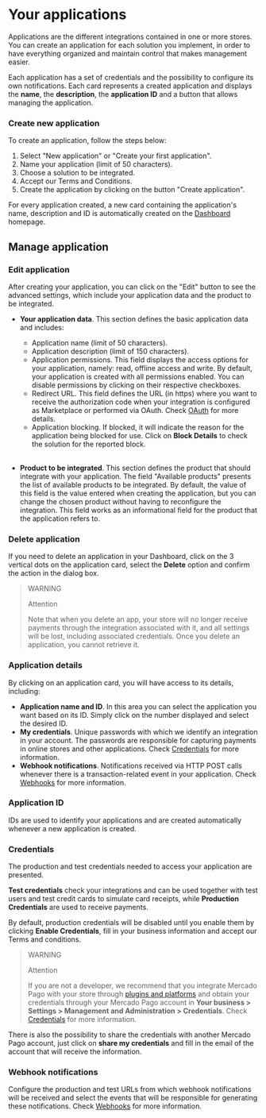 # Your applications
 
Applications are the different integrations contained in one or more stores. You can create an application for each solution you implement, in order to have everything organized and maintain control that makes management easier.
 
Each application has a set of credentials and the possibility to configure its own notifications. Each card represents a created application and displays the **name**, the **description**, the **application ID** and a button that allows managing the application.
 
### Create new application
 
To create an application, follow the steps below:
 
1. Select "New application" or "Create your first application".
2. Name your application (limit of 50 characters).
3. Choose a solution to be integrated.
4. Accept our Terms and Conditions.
5. Create the application by clicking on the button "Create application".
 
For every application created, a new card containing the application's name, description and ID is automatically created on the [Dashboard](https://www.mercadopago[FAKER][URL][DOMAIN]/developers/dashboard/introduction) homepage.
 
## Manage application
 
### Edit application
After creating your application, you can click on the "Edit" button to see the advanced settings, which include your application data and the product to be integrated.
 
* **Your application data**. This section defines the basic application data and includes:
 
  - Application name (limit of 50 characters).
  - Application description (limit of 150 characters).
  - Application permissions. This field displays the access options for your application, namely: read, offline access and write. By default, your application is created with all permissions enabled. You can disable permissions by clicking on their respective checkboxes.
  - Redirect URL. This field defines the URL (in https) where you want to receive the authorization code when your integration is configured as Marketplace or performed via OAuth. Check [OAuth](https://www.mercadopago[FAKER][URL][DOMAIN]/developers/en/guides/security/oauth/introduction) for more details.
  - Application blocking. If blocked, it will indicate the reason for the application being blocked for use. Click on **Block Details** to check the solution for the reported block.
  <br/>
* **Product to be integrated**. This section defines the product that should integrate with your application. The field "Available products" presents the list of available products to be integrated. By default, the value of this field is the value entered when creating the application, but you can change the chosen product without having to reconfigure the integration. This field works as an informational field for the product that the application refers to.
 
### Delete application
If you need to delete an application in your Dashboard, click on the 3 vertical dots on the application card, select the **Delete** option and confirm the action in the dialog box. 

> WARNING
>
> Attention
>
> Note that when you delete an app, your store will no longer receive payments through the integration associated with it, and all settings will be lost, including associated credentials. Once you delete an application, you cannot retrieve it.

### Application details
 
By clicking on an application card, you will have access to its details, including:
 
* **Application name and ID**. In this area you can select the application you want based on its ID. Simply click on the number displayed and select the desired ID.
* **My credentials**. Unique passwords with which we identify an integration in your account. The passwords are responsible for capturing payments in online stores and other applications. Check [Credentials](https://www.mercadopago[FAKER][URL][DOMAIN]/developers/en/guides/resources/credentials) for more information.
* **Webhook notifications**. Notifications received via HTTP POST calls whenever there is a transaction-related event in your application. Check [Webhooks](https://www.mercadopago[FAKER][URL][DOMAIN]/developers/en/guides/notifications/webhooks/webhooks) for more information.
 
### Application ID
IDs are used to identify your applications and are created automatically whenever a new application is created.
 
### Credentials
The production and test credentials needed to access your application are presented. 

**Test credentials** check your integrations and can be used together with test users and test credit cards to simulate card receipts, while **Production Credentials** are used to receive payments.
 
By default, production credentials will be disabled until you enable them by clicking **Enable Credentials**, fill in your business information and accept our Terms and conditions.
 
> WARNING
>
> Attention
>
> If you are not a developer, we recommend that you integrate Mercado Pago with your store through [plugins and platforms](https://www.mercadopago[FAKER][URL][DOMAIN]/developers/en/guides/plugins) and obtain your credentials through your Mercado Pago account in **Your business > Settings > Management and Administration > Credentials**. Check [Credentials](https://www.mercadopago[FAKER][URL][DOMAIN]/developers/en/guides/resources/credentials) for more information.
 
There is also the possibility to share the credentials with another Mercado Pago account, just click on **share my credentials** and fill in the email of the account that will receive the information.
 
### Webhook notifications
Configure the production and test URLs from which webhook notifications will be received and select the events that will be responsible for generating these notifications. Check [Webhooks](https://www.mercadopago[FAKER][URL][DOMAIN]/developers/en/guides/notifications/webhooks/webhooks) for more information.
